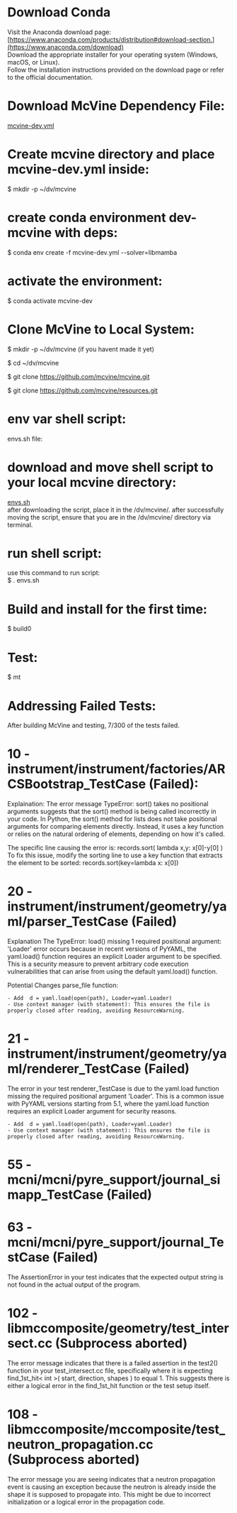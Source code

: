 # Download Conda
Visit the Anaconda download page: [https://www.anaconda.com/products/distribution#download-section.](https://www.anaconda.com/download)  <br>
Download the appropriate installer for your operating system (Windows, macOS, or Linux).  <br>
Follow the installation instructions provided on the download page or refer to the official documentation.  <br>
# Download McVine Dependency File:
[mcvine-dev.yml](mcvine-dev.yml)

# Create mcvine directory and place mcvine-dev.yml inside: 
$ mkdir -p ~/dv/mcvine <br>


# create conda environment dev-mcvine with deps:
$ conda env create -f mcvine-dev.yml --solver=libmamba

# activate the environment:
$ conda activate mcvine-dev

# Clone McVine to Local System:
$ mkdir -p ~/dv/mcvine (if you havent made it yet)

$ cd ~/dv/mcvine

$ git clone https://github.com/mcvine/mcvine.git

$ git clone https://github.com/mcvine/resources.git

# env var shell script:
envs.sh file: 
# download and move shell script to your local mcvine directory:
[envs.sh](envs.sh)   <br>
after downloading the script, place it in the /dv/mcvine/. after successfully moving the script, ensure that you are in the /dv/mcvine/ directory via terminal.
# run shell script:
use this command to run script:  <br>
$ . envs.sh

# Build and install for the first time:
$ build0

# Test:
$ mt

# Addressing Failed Tests: 
After building McVine and testing, 7/300 of the tests failed.

# 10 - instrument/instrument/factories/ARCSBootstrap_TestCase (Failed):
Explaination:
The error message TypeError: sort() takes no positional arguments suggests that the sort() method is being called incorrectly in your code. In Python, the sort() method for lists does not take positional arguments for comparing elements directly. Instead, it uses a key function or relies on the natural ordering of elements, depending on how it's called.

The specific line causing the error is: 
records.sort( lambda x,y: x[0]-y[0] )
To fix this issue, modify the sorting line to use a key function that extracts the element to be sorted:
records.sort(key=lambda x: x[0])

# 20 - instrument/instrument/geometry/yaml/parser_TestCase (Failed)

Explanation
The TypeError: load() missing 1 required positional argument: 'Loader' error occurs because in recent versions of PyYAML, the yaml.load() function requires an explicit Loader argument to be specified. This is a security measure to prevent arbitrary code execution vulnerabilities that can arise from using the default yaml.load() function.

Potential Changes
parse_file function:

    - Add  d = yaml.load(open(path), Loader=yaml.Loader)
    - Use context manager (with statement): This ensures the file is properly closed after reading, avoiding ResourceWarning.

# 21 - instrument/instrument/geometry/yaml/renderer_TestCase (Failed)
The error in your test renderer_TestCase is due to the yaml.load function missing the required positional argument 'Loader'. This is a common issue with PyYAML versions starting from 5.1, where the yaml.load function requires an explicit Loader argument for security reasons.

    - Add  d = yaml.load(open(path), Loader=yaml.Loader)
    - Use context manager (with statement): This ensures the file is properly closed after reading, avoiding ResourceWarning.

# 55 - mcni/mcni/pyre_support/journal_simapp_TestCase (Failed)


# 63 - mcni/mcni/pyre_support/journal_TestCase (Failed)

The AssertionError in your test indicates that the expected output string is not found in the actual output of the program. 

# 102 - libmccomposite/geometry/test_intersect.cc (Subprocess aborted)
The error message indicates that there is a failed assertion in the test2() function in your test_intersect.cc file, specifically where it is expecting find_1st_hit< int >( start, direction, shapes ) to equal 1. This suggests there is either a logical error in the find_1st_hit function or the test setup itself.

# 108 - libmccomposite/mccomposite/test_neutron_propagation.cc (Subprocess aborted)

The error message you are seeing indicates that a neutron propagation event is causing an exception because the neutron is already inside the shape it is supposed to propagate into. This might be due to incorrect initialization or a logical error in the propagation code.
